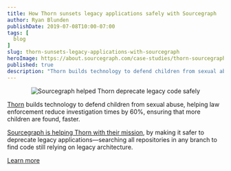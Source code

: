 ```yaml
---
title: How Thorn sunsets legacy applications safely with Sourcegraph
author: Ryan Blunden
publishDate: 2019-07-08T10:00-07:00
tags: [
  blog
]
slug: thorn-sunsets-legacy-applications-with-sourcegraph
heroImage: https://about.sourcegraph.com/case-studies/thorn-sourcegraph-case-study.png
published: true
description: "Thorn builds technology to defend children from sexual abuse, helping law enforcement reduce investigation times by 60%, ensuring that more children are found, faster. Sourcegraph is helping Thorn with their mission, by making it safer to deprecate legacy applications—searching all repositories in any branch to find code still relying on legacy architecture."
---
```


<p style="text-align: center">
  <img src="/case-studies/thorn-sourcegraph-case-study-og-embed.jpg" alt="Sourcegraph helped Thorn deprecate legacy code safely"/>
</p>

[Thorn](https://www.thorn.org/) builds technology to defend children from sexual abuse, helping law enforcement reduce investigation times by 60%, ensuring that more children are found, faster.

[Sourcegraph is helping Thorn with their mission](/case-studies/we-are-thorn), by making it safer to deprecate legacy applications—searching all repositories in any branch to find code still relying on legacy architecture.

<a href="/case-studies/we-are-thorn" class="btn btn-primary mt-4">Learn more</a>
